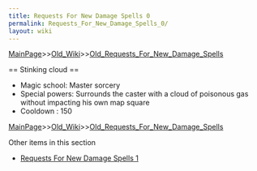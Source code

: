 ```yaml
---
title: Requests For New Damage Spells 0
permalink: Requests_For_New_Damage_Spells_0/
layout: wiki
---
```


[MainPage](/keeperrl_wiki/ "wikilink")>>[Old_Wiki](/keeperrl_wiki/Old_Wiki "wikilink")>>[Old_Requests_For_New_Damage_Spells](/keeperrl_wiki/Old_Requests_For_New_Damage_Spells "wikilink")

== Stinking cloud ==
* Magic school: Master sorcery
* Special powers: Surrounds the caster with a cloud of poisonous gas without impacting his own map square
* Cooldown : 150

[MainPage](/keeperrl_wiki/ "wikilink")>>[Old_Wiki](/keeperrl_wiki/Old_Wiki "wikilink")>>[Old_Requests_For_New_Damage_Spells](/keeperrl_wiki/Old_Requests_For_New_Damage_Spells "wikilink")

Other items in this section
-    [Requests For New Damage Spells 1](/keeperrl_wiki/Requests_For_New_Damage_Spells_1 "wikilink")
